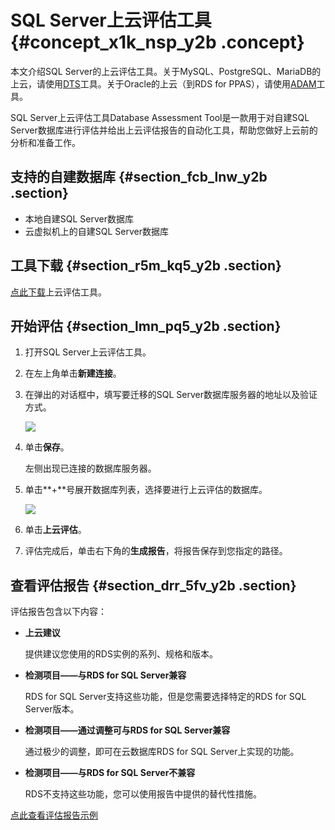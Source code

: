 # SQL Server上云评估工具 {#concept_x1k_nsp_y2b .concept}

本文介绍SQL Server的上云评估工具。关于MySQL、PostgreSQL、MariaDB的上云，请使用[DTS](https://help.aliyun.com/product/26590.html)工具。关于Oracle的上云（到RDS for PPAS），请使用[ADAM](https://help.aliyun.com/product/53556.html)工具。

SQL Server上云评估工具Database Assessment Tool是一款用于对自建SQL Server数据库进行评估并给出上云评估报告的自动化工具，帮助您做好上云前的分析和准备工作。

## 支持的自建数据库 {#section_fcb_lnw_y2b .section}

-   本地自建SQL Server数据库
-   云虚拟机上的自建SQL Server数据库

## 工具下载 {#section_r5m_kq5_y2b .section}

[点此下载](http://docs-aliyun.cn-hangzhou.oss.aliyun-inc.com/assets/attach/99823/cn_zh/1544514452997/AliyunDATForSQLServer.zip)上云评估工具。

## 开始评估 {#section_lmn_pq5_y2b .section}

1.  打开SQL Server上云评估工具。
2.  在左上角单击**新建连接**。
3.  在弹出的对话框中，填写要迁移的SQL Server数据库服务器的地址以及验证方式。

    ![](http://static-aliyun-doc.oss-cn-hangzhou.aliyuncs.com/assets/img/18826/154451461410703_zh-CN.png)

4.  单击**保存**。

    左侧出现已连接的数据库服务器。

5.  单击**+**号展开数据库列表，选择要进行上云评估的数据库。

    ![](http://static-aliyun-doc.oss-cn-hangzhou.aliyuncs.com/assets/img/18826/154451461410684_zh-CN.png)

6.  单击**上云评估**。
7.  评估完成后，单击右下角的**生成报告**，将报告保存到您指定的路径。

## 查看评估报告 {#section_drr_5fv_y2b .section}

评估报告包含以下内容：

-   **上云建议**

    提供建议您使用的RDS实例的系列、规格和版本。

-   **检测项目——与RDS for SQL Server兼容**

    RDS for SQL Server支持这些功能，但是您需要选择特定的RDS for SQL Server版本。

-   **检测项目——通过调整可与RDS for SQL Server兼容**

    通过极少的调整，即可在云数据库RDS for SQL Server上实现的功能。

-   **检测项目——与RDS for SQL Server不兼容**

    RDS不支持这些功能，您可以使用报告中提供的替代性措施。


[点此查看评估报告示例](http://docs-aliyun.cn-hangzhou.oss.aliyun-inc.com/assets/attach/89311/cn_zh/1536669647578/sample_report.html)


